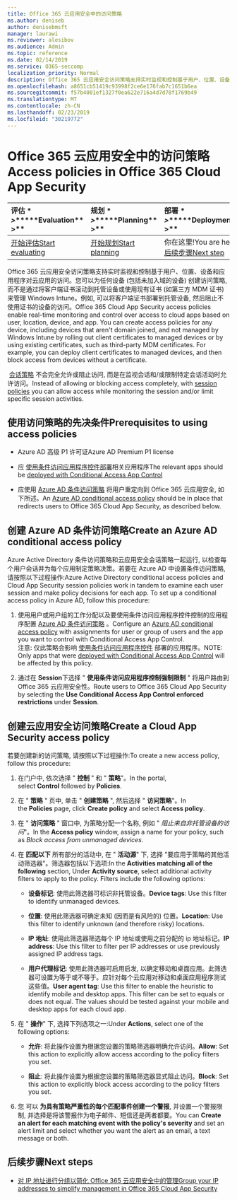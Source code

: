 ```yaml
---
title: Office 365 云应用安全中的访问策略
ms.author: deniseb
author: denisebmsft
manager: laurawi
ms.reviewer: alesibov
ms.audience: Admin
ms.topic: reference
ms.date: 02/14/2019
ms.service: O365-seccomp
localization_priority: Normal
description: Office 365 云应用安全访问策略支持实时监视和控制基于用户、位置、设备和应用程序对云应用的访问。您可以为任何设备 (包括未加入域的设备) 创建访问策略, 而不是通过将客户端证书滚动到托管设备或使用现有证书 (如第三方 MDM 证书) 来管理 Windows Intune。例如, 可以将客户端证书部署到托管设备, 然后阻止不使用证书的设备的访问。
ms.openlocfilehash: a8651cb51419c93998f2ce6e176fab7c1651b6ea
ms.sourcegitcommit: f57b4001ef1327f0ea622e716a4d7d78f1769b49
ms.translationtype: MT
ms.contentlocale: zh-CN
ms.lasthandoff: 02/23/2019
ms.locfileid: "30219772"
---
```

# <a name="access-policies-in-office-365-cloud-app-security"></a><span data-ttu-id="d4c4b-105">Office 365 云应用安全中的访问策略</span><span class="sxs-lookup"><span data-stu-id="d4c4b-105">Access policies in Office 365 Cloud App Security</span></span>

|<span data-ttu-id="d4c4b-106">评估 \* *\>*\*</span><span class="sxs-lookup"><span data-stu-id="d4c4b-106">\*\*\*\*Evaluation\*\* \>\*\*</span></span>|<span data-ttu-id="d4c4b-107">规划 \* *\>*\*</span><span class="sxs-lookup"><span data-stu-id="d4c4b-107">\*\*\*\*Planning\*\* \>\*\*</span></span>|<span data-ttu-id="d4c4b-108">部署 \* *\>*\*</span><span class="sxs-lookup"><span data-stu-id="d4c4b-108">\*\*\*\*Deployment\*\* \>\*\*</span></span>|<span data-ttu-id="d4c4b-109">利用率 \* \* \* \*</span><span class="sxs-lookup"><span data-stu-id="d4c4b-109">\*\*\*\*Utilization\*\*\*\*</span></span>|
|:-----|:-----|:-----|:-----|
|[<span data-ttu-id="d4c4b-110">开始评估</span><span class="sxs-lookup"><span data-stu-id="d4c4b-110">Start evaluating</span></span>](office-365-cas-overview.md) <br/> |[<span data-ttu-id="d4c4b-111">开始规划</span><span class="sxs-lookup"><span data-stu-id="d4c4b-111">Start planning</span></span>](get-ready-for-office-365-cas.md) <br/> |<span data-ttu-id="d4c4b-112">你在这里!</span><span class="sxs-lookup"><span data-stu-id="d4c4b-112">You are here!</span></span>  <br/> [<span data-ttu-id="d4c4b-113">后续步骤</span><span class="sxs-lookup"><span data-stu-id="d4c4b-113">Next step</span></span>](group-your-ip-addresses-in-ocas.md) <br/> |[<span data-ttu-id="d4c4b-114">开始利用</span><span class="sxs-lookup"><span data-stu-id="d4c4b-114">Start utilizing</span></span>](utilization-activities-for-ocas.md) <br/> |

<span data-ttu-id="d4c4b-p102">Office 365 云应用安全访问策略支持实时监视和控制基于用户、位置、设备和应用程序对云应用的访问。您可以为任何设备 (包括未加入域的设备) 创建访问策略, 而不是通过将客户端证书滚动到托管设备或使用现有证书 (如第三方 MDM 证书) 来管理 Windows Intune。例如, 可以将客户端证书部署到托管设备, 然后阻止不使用证书的设备的访问。</span><span class="sxs-lookup"><span data-stu-id="d4c4b-p102">Office 365 Cloud App Security access policies enable real-time monitoring and control over access to cloud apps based on user, location, device, and app. You can create access policies for any device, including devices that aren't domain joined, and not managed by Windows Intune by rolling out client certificates to managed devices or by using existing certificates, such as third-party MDM certificates. For example, you can deploy client certificates to managed devices, and then block access from devices without a certificate.</span></span>

<span data-ttu-id="d4c4b-118"> [会话策略](ocas-session-policies.md) 不会完全允许或阻止访问, 而是在监视会话和/或限制特定会话活动时允许访问。</span><span class="sxs-lookup"><span data-stu-id="d4c4b-118">Instead of allowing or blocking access completely, with [session policies](ocas-session-policies.md) you can allow access while monitoring the session and/or limit specific session activities.</span></span>

## <a name="prerequisites-to-using-access-policies"></a><span data-ttu-id="d4c4b-119">使用访问策略的先决条件</span><span class="sxs-lookup"><span data-stu-id="d4c4b-119">Prerequisites to using access policies</span></span>

- <span data-ttu-id="d4c4b-120">Azure AD 高级 P1 许可证</span><span class="sxs-lookup"><span data-stu-id="d4c4b-120">Azure AD Premium P1 license</span></span>

- <span data-ttu-id="d4c4b-121">应 [使用条件访问应用程序控件部署](https://docs.microsoft.com/en-us/cloud-app-security/proxy-deployment-aad)相关应用程序</span><span class="sxs-lookup"><span data-stu-id="d4c4b-121">The relevant apps should be [deployed with Conditional Access App Control](https://docs.microsoft.com/en-us/cloud-app-security/proxy-deployment-aad)</span></span>

- <span data-ttu-id="d4c4b-122">应使用 [Azure AD 条件访问策略](https://docs.microsoft.com/azure/active-directory/active-directory-conditional-access-azure-portal) 将用户重定向到 Office 365 云应用安全, 如下所述。</span><span class="sxs-lookup"><span data-stu-id="d4c4b-122">An [Azure AD conditional access policy](https://docs.microsoft.com/azure/active-directory/active-directory-conditional-access-azure-portal) should be in place that redirects users to Office 365 Cloud App Security, as described below.</span></span>

## <a name="create-an-azure-ad-conditional-access-policy"></a><span data-ttu-id="d4c4b-123">创建 Azure AD 条件访问策略</span><span class="sxs-lookup"><span data-stu-id="d4c4b-123">Create an Azure AD conditional access policy</span></span>

<span data-ttu-id="d4c4b-p103">Azure Active Directory 条件访问策略和云应用安全会话策略一起运行, 以检查每个用户会话并为每个应用制定策略决策。若要在 Azure AD 中设置条件访问策略, 请按照以下过程操作:</span><span class="sxs-lookup"><span data-stu-id="d4c4b-p103">Azure Active Directory conditional access policies and Cloud App Security session policies work in tandem to examine each user session and make policy decisions for each app. To set up a conditional access policy in Azure AD, follow this procedure:</span></span>

1. <span data-ttu-id="d4c4b-126">使用用户或用户组的工作分配以及要使用条件访问应用程序控件控制的应用程序配置 [Azure AD 条件访问策略](https://docs.microsoft.com/azure/active-directory/active-directory-conditional-access-azure-portal) 。</span><span class="sxs-lookup"><span data-stu-id="d4c4b-126">Configure an [Azure AD conditional access policy](https://docs.microsoft.com/azure/active-directory/active-directory-conditional-access-azure-portal) with assignments for user or group of users and the app you want to control with Conditional Access App Control.</span></span><br><span data-ttu-id="d4c4b-127">注意: 仅此策略会影响 [使用条件访问应用程序控件](https://docs.microsoft.com/cloud-app-security/proxy-deployment-aad) 部署的应用程序。</span><span class="sxs-lookup"><span data-stu-id="d4c4b-127">NOTE: Only apps that were [deployed with Conditional Access App Control](https://docs.microsoft.com/cloud-app-security/proxy-deployment-aad) will be affected by this policy.</span></span>

2. <span data-ttu-id="d4c4b-128">通过在 **Session**下选择 " **使用条件访问应用程序控制强制限制** " 将用户路由到 Office 365 云应用安全性。</span><span class="sxs-lookup"><span data-stu-id="d4c4b-128">Route users to Office 365 Cloud App Security by selecting the **Use Conditional Access App Control enforced restrictions** under **Session**.</span></span>

## <a name="create-a-cloud-app-security-access-policy"></a><span data-ttu-id="d4c4b-129">创建云应用安全访问策略</span><span class="sxs-lookup"><span data-stu-id="d4c4b-129">Create a Cloud App Security access policy</span></span>

<span data-ttu-id="d4c4b-130">若要创建新的访问策略, 请按照以下过程操作:</span><span class="sxs-lookup"><span data-stu-id="d4c4b-130">To create a new access policy, follow this procedure:</span></span>

1. <span data-ttu-id="d4c4b-131">在门户中, 依次选择 " **控制** " 和 " **策略**"。</span><span class="sxs-lookup"><span data-stu-id="d4c4b-131">In the portal, select **Control** followed by **Policies**.</span></span>

2. <span data-ttu-id="d4c4b-132">在 " **策略** " 页中, 单击 " **创建策略** ", 然后选择 " **访问策略**"。</span><span class="sxs-lookup"><span data-stu-id="d4c4b-132">In the **Policies** page, click **Create policy** and select **Access policy**.</span></span>

3. <span data-ttu-id="d4c4b-133">在 " **访问策略** " 窗口中, 为策略分配一个名称, 例如 " *阻止来自非托管设备的访问*"。</span><span class="sxs-lookup"><span data-stu-id="d4c4b-133">In the **Access policy** window, assign a name for your policy, such as *Block access from unmanaged devices*.</span></span>

4. <span data-ttu-id="d4c4b-p104">在 **匹配以下** 所有部分的活动中, 在 " **活动源**" 下, 选择 "要应用于策略的其他活动筛选器"。筛选器包括以下选项:</span><span class="sxs-lookup"><span data-stu-id="d4c4b-p104">In the **Activities matching all of the following** section, Under **Activity source**, select additional activity filters to apply to the policy. Filters include the following options:</span></span>
    
    - <span data-ttu-id="d4c4b-136">**设备标记**: 使用此筛选器可标识非托管设备。</span><span class="sxs-lookup"><span data-stu-id="d4c4b-136">**Device tags**: Use this filter to identify unmanaged devices.</span></span>
    
    - <span data-ttu-id="d4c4b-137">**位置**: 使用此筛选器可确定未知 (因而是有风险的) 位置。</span><span class="sxs-lookup"><span data-stu-id="d4c4b-137">**Location**: Use this filter to identify unknown (and therefore risky) locations.</span></span>
    
    - <span data-ttu-id="d4c4b-138">**IP 地址**: 使用此筛选器筛选每个 IP 地址或使用之前分配的 ip 地址标记。</span><span class="sxs-lookup"><span data-stu-id="d4c4b-138">**IP address**: Use this filter to filter per IP addresses or use previously assigned IP address tags.</span></span>
    
    - <span data-ttu-id="d4c4b-p105">**用户代理标记**: 使用此筛选器可启用启发, 以确定移动和桌面应用。此筛选器可设置为等于或不等于。应针对每个云应用对移动和桌面应用程序测试这些值。</span><span class="sxs-lookup"><span data-stu-id="d4c4b-p105">**User agent tag**: Use this filter to enable the heuristic to identify mobile and desktop apps. This filter can be set to equals or does not equal. The values should be tested against your mobile and desktop apps for each cloud app.</span></span>

5. <span data-ttu-id="d4c4b-142">在 " **操作**" 下, 选择下列选项之一:</span><span class="sxs-lookup"><span data-stu-id="d4c4b-142">Under **Actions**, select one of the following options:</span></span>
    
    - <span data-ttu-id="d4c4b-143">**允许**: 将此操作设置为根据您设置的策略筛选器明确允许访问。</span><span class="sxs-lookup"><span data-stu-id="d4c4b-143">**Allow**: Set this action to explicitly allow access according to the policy filters you set.</span></span>
    
    - <span data-ttu-id="d4c4b-144">**阻止**: 将此操作设置为根据您设置的策略筛选器显式阻止访问。</span><span class="sxs-lookup"><span data-stu-id="d4c4b-144">**Block**: Set this action to explicitly block access according to the policy filters you set.</span></span>

6. <span data-ttu-id="d4c4b-145">您 可以 **为具有策略严重性的每个匹配事件创建一个警报**, 并设置一个警报限制, 并选择是将该警报作为电子邮件、短信还是两者都要。</span><span class="sxs-lookup"><span data-stu-id="d4c4b-145">You can **Create an alert for each matching event with the policy's severity** and set an alert limit and select whether you want the alert as an email, a text message or both.</span></span>

## <a name="next-steps"></a><span data-ttu-id="d4c4b-146">后续步骤</span><span class="sxs-lookup"><span data-stu-id="d4c4b-146">Next steps</span></span>

- [<span data-ttu-id="d4c4b-147">对 IP 地址进行分组以简化 Office 365 云应用安全中的管理</span><span class="sxs-lookup"><span data-stu-id="d4c4b-147">Group your IP addresses to simplify management in Office 365 Cloud App Security</span></span>](group-your-ip-addresses-in-ocas.md)